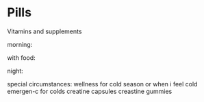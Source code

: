 # Pills

Vitamins and supplements

morning:

with food:

night:

special circumstances:
wellness for cold season or when i feel cold
emergen-c for colds
creatine capsules
creastine gummies
